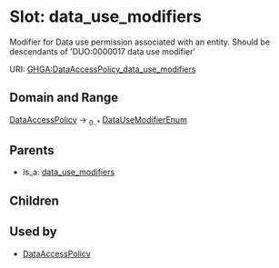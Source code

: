 
# Slot: data_use_modifiers


Modifier for Data use permission associated with an entity. Should be descendants of 'DUO:0000017 data use modifier'

URI: [GHGA:DataAccessPolicy_data_use_modifiers](https://w3id.org/GHGA/DataAccessPolicy_data_use_modifiers)


## Domain and Range

[DataAccessPolicy](DataAccessPolicy.md) &#8594;  <sub>0..\*</sub> [DataUseModifierEnum](DataUseModifierEnum.md)

## Parents

 *  is_a: [data_use_modifiers](data_use_modifiers.md)

## Children


## Used by

 * [DataAccessPolicy](DataAccessPolicy.md)

